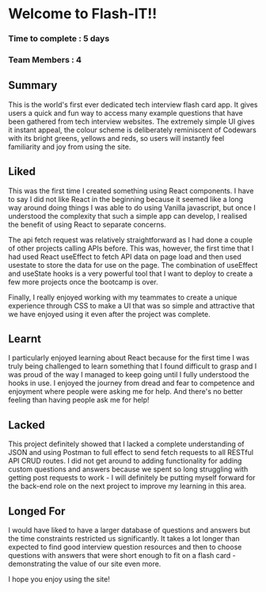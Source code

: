 # Welcome to Flash-IT!! 

### Time to complete : 5 days

### Team Members : 4


## Summary 

This is the world's first ever dedicated tech interview flash card app. It gives users a quick and fun way to access many example questions that have been gathered from tech interview websites. The extremely simple UI gives it instant appeal, the colour scheme is deliberately reminiscent of Codewars with its bright greens, yellows and reds, so users will instantly feel familiarity and joy from using the site.

## Liked

This was the first time I created something using React components. I have to say I did not like React in the beginning because it seemed like a long way around doing things I was able to do using Vanilla javascript, but once I understood the complexity that such a simple app can develop, I realised the benefit of using React to separate concerns. 

The api fetch request was relatively straightforward as I had done a couple of other projects calling APIs before. This was, however, the first time that I had used React useEffect to fetch API data on page load and then used usestate to store the data for use on the page. The combination of useEffect and useState hooks is a very powerful tool that I want to deploy to create a few more projects once the bootcamp is over.

Finally, I really enjoyed working with my teammates to create a unique experience through CSS to make a UI that was so simple and attractive that we have enjoyed using it even after the project was complete. 

## Learnt

I particularly enjoyed learning about React because for the first time I was truly being challenged to learn something that I found difficult to grasp and I was proud of the way I managed to keep going until I fully understood the hooks in use. I enjoyed the journey from dread and fear to competence and enjoyment where people were asking me for help. And there's no better feeling than having people ask me for help!

## Lacked 

This project definitely showed that I lacked a complete understanding of JSON and using Postman to full effect to send fetch requests to all RESTful API CRUD routes. I did not get around to adding functionality for adding custom questions and answers because we spent so long struggling with getting post requests to work - I will definitely be putting myself forward for the back-end role on the next project to improve my learning in this area.


## Longed For

I would have liked to have a larger database of questions and answers but the time constraints restricted us significantly. It takes a lot longer than expected to find good interview question resources and then to choose questions with answers that were short enough to fit on a flash card - demonstrating the value of our site even more.



I hope you enjoy using the site!
